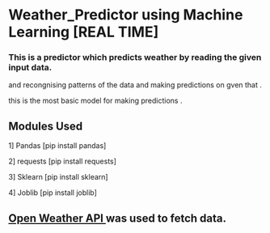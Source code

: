 # Weather_Predictor using Machine Learning [REAL TIME]

### This is a predictor which predicts weather by reading the given input data.

and recongnising patterns of the data and making predictions on gven that .

this is the most basic model for making predictions .

## Modules Used
1] Pandas  [pip install pandas]

2] requests [pip install requests]

3] Sklearn [pip install sklearn]

4] Joblib [pip install joblib]

## <a href='https://openweathermap.org/api'>Open Weather API </a> was used to fetch data.
 
